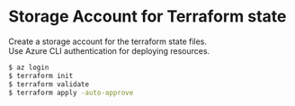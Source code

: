 # Storage Account for Terraform state

Create a storage account for the terraform state files.  
Use Azure CLI authentication for deploying resources. 

```bash
$ az login
$ terraform init
$ terraform validate
$ terraform apply -auto-approve
```

